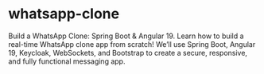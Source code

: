 # whatsapp-clone
Build a WhatsApp Clone: Spring Boot &amp; Angular 19. Learn how to build a real-time WhatsApp clone app from scratch! We’ll use Spring Boot, Angular 19, Keycloak, WebSockets, and Bootstrap to create a secure, responsive, and fully functional messaging app.
